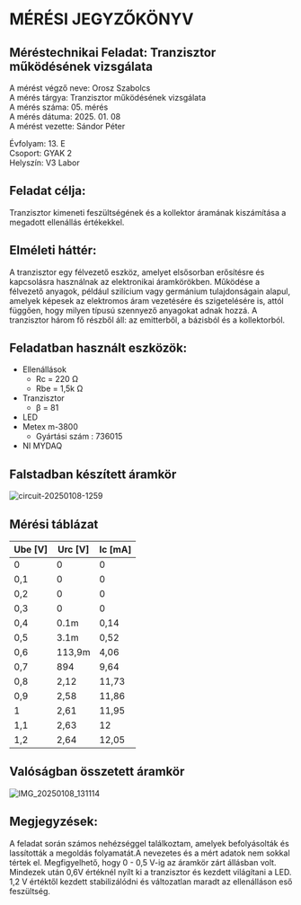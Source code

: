 # MÉRÉSI JEGYZŐKÖNYV   
## Méréstechnikai Feladat: Tranzisztor működésének vizsgálata  
A mérést végző neve: Orosz Szabolcs  
A mérés tárgya: Tranzisztor működésének vizsgálata  
A mérés száma: 05. mérés  
A mérés dátuma: 2025. 01. 08  
A mérést vezette: Sándor Péter  

Évfolyam: 13. E  
Csoport: GYAK 2  
Helyszín: V3 Labor  

## Feladat célja:   
Tranzisztor kimeneti feszültségének és a kollektor áramának kiszámítása a megadott ellenállás értékekkel.  

## Elméleti háttér:   
A tranzisztor egy félvezető eszköz, amelyet elsősorban erősítésre és kapcsolásra használnak az elektronikai áramkörökben. Működése a félvezető anyagok, például szilícium vagy germánium tulajdonságain alapul, amelyek képesek az elektromos áram vezetésére és szigetelésére is, attól függően, hogy milyen típusú szennyező anyagokat adnak hozzá. A tranzisztor három fő részből áll: az emitterből, a bázisból és a kollektorból.   

## Feladatban használt eszközök:   
 - Ellenállások  
     - Rc = 220 Ω  
     - Rbe = 1,5k Ω  
 - Tranzisztor
     - β = 81
 - LED  
 - Metex m-3800  
      - Gyártási szám : 736015
 - NI MYDAQ


## Falstadban készített áramkör   
![circuit-20250108-1259](https://github.com/user-attachments/assets/f901c380-e224-44d1-95f5-a3bce1555f82)  

## Mérési táblázat 

| Ube [V]   | Urc [V]  | Ic   [mA]  | 
| --------- | -------  | ---------- | 
| 0         | 0        |      0     | 
| 0,1       | 0        |      0     | 
| 0,2       | 0        |     0      | 
| 0,3       | 0        |      0     |
| 0,4       | 0.1m     |    0,14    | 
| 0,5       | 3.1m     |    0,52    | 
| 0,6       | 113,9m   |       4,06 |
| 0,7       | 894      |       9,64 | 
| 0,8       | 2,12     |      11,73 | 
| 0,9       | 2,58     |      11,86 |   
| 1         | 2,61     |      11,95 |   
| 1,1       | 2,63     |        12  |   
| 1,2       | 2,64     |    12,05   |   


## Valóságban összetett áramkör
![IMG_20250108_131114](https://github.com/user-attachments/assets/6a6f9a24-ecf7-4968-b728-9873e940cca5)

## Megjegyzések:
A feladat során számos nehézséggel találkoztam, amelyek befolyásolták és lassították a megoldás folyamatát.A nevezetes és a mért adatok nem sokkal tértek el. Megfigyelhető, hogy 0 - 0,5 V-ig az áramkör zárt állásban volt. Mindezek után 0,6V értéknél nyílt ki a tranzisztor és kezdett világítani a LED. 1,2 V értéktől kezdett stabilizálódni és változatlan maradt az ellenálláson eső feszültség.

